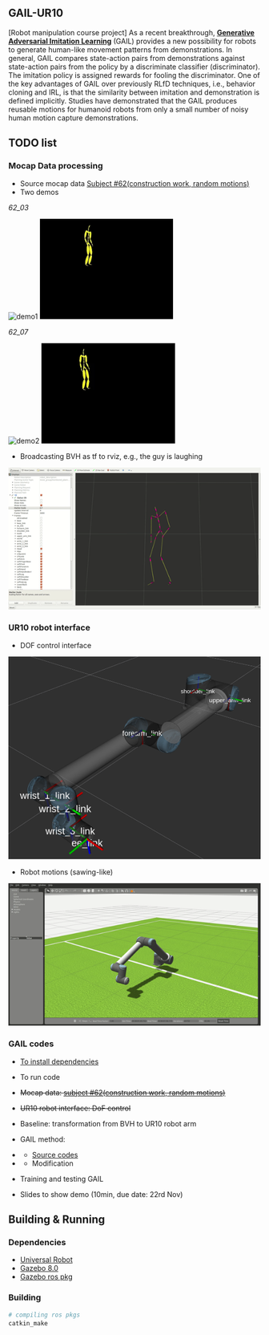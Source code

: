 ## GAIL-UR10
[Robot manipulation course project]
As a recent breakthrough, [**Generative Adversarial Imitation Learning**](https://arxiv.org/pdf/1606.03476.pdf) (GAIL) provides a new possibility for robots to generate human-like movement patterns from demonstrations. In general, GAIL compares state-action pairs from demonstrations against state-action pairs from the policy by a discriminate classifier (discriminator). The imitation policy is assigned rewards for fooling the discriminator. One of the key advantages of GAIL over previously RLfD techniques, i.e., behavior cloning and IRL, is that the similarity between imitation and demonstration is defined implicitly. Studies have demonstrated that the GAIL produces reusable motions for humanoid robots from only a small number of noisy human motion capture demonstrations. 

## TODO list
### Mocap Data processing
* Source mocap data [Subject #62(construction work, random motions)](http://mocap.cs.cmu.edu/search.php?subjectnumber=62)
* Two demos

*62_03*

<img src="mocap/62_03_video.gif" alt="demo1" height="200px"/> <img src="mocap/62_03_ani.gif" alt="demo1" height="200px"/>

*62_07*

<img src="mocap/62_07_video.gif" alt="demo2" height="200px"/> <img src="mocap/62_07_ani.gif" alt="demo2" height="200px"/>

* Broadcasting BVH as tf to rviz, e.g., the guy is laughing

<img src="docs/tf_broadcaster.gif" alt="tf_broadcasting" width="550px"/>

### UR10 robot interface
* DOF control interface

<img src="docs/ur10_frames.png" alt="ur10" width="550px"/>

* Robot motions (sawing-like)

<img src="docs/sawing_robot.gif" alt="sawing_robot" width="550px"/>

### GAIL codes
* [To install dependencies](https://github.com/mingfeisun/GAIL-janathan)
* To run code

* ~~Mocap data: [subject #62(construction work, random motions)](http://mocap.cs.cmu.edu/search.php?subjectnumber=62)~~
* ~~UR10 robot interface: DoF control~~
* Baseline: transformation from BVH to UR10 robot arm
* GAIL method:
* * [Source codes](https://github.com/mingfeisun/GAIL-janathan)
* * Modification
* Training and testing GAIL
* Slides to show demo (10min, due date: 22rd Nov)

## Building & Running
### Dependencies
* [Universal Robot](https://github.com/mingfeisun/universal_robot)
* [Gazebo 8.0](https://github.com/mingfeisun/gazebo)
* [Gazebo ros pkg](https://github.com/mingfeisun/gazebo_ros_pkgs)

### Building
``` bash
# compiling ros pkgs
catkin_make
```
